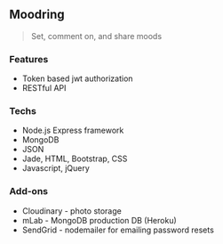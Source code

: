 ## Moodring
> Set, comment on, and share moods

### Features
* Token based jwt authorization
* RESTful API

### Techs
* Node.js Express framework
* MongoDB
* JSON
* Jade, HTML, Bootstrap, CSS
* Javascript, jQuery

### Add-ons
* Cloudinary - photo storage
* mLab - MongoDB production DB (Heroku)
* SendGrid - nodemailer for emailing password resets
